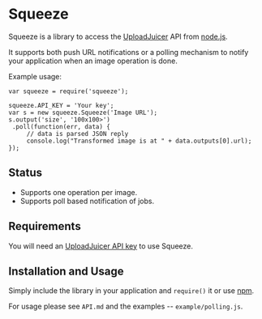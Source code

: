 # Squeeze

Squeeze is a library to access the [UploadJuicer](http://uploadjuicer.com) API from [node.js](http://nodejs.org).

It supports both push URL notifications or a polling mechanism to notify your application when an image operation is done.

Example usage:

    var squeeze = require('squeeze');

    squeeze.API_KEY = 'Your key';
    var s = new squeeze.Squeeze('Image URL');
    s.output('size', '100x100>')
     .poll(function(err, data) {
         // data is parsed JSON reply
         console.log("Transformed image is at " + data.outputs[0].url);
    });

## Status

* Supports one operation per image.
* Supports poll based notification of jobs.

## Requirements

You will need an [UploadJuicer API key](http://www.uploadjuicer.com/plans) to use Squeeze.

## Installation and Usage

Simply include the library in your application and `require()` it or use [npm](http://npmjs.org).

For usage please see `API.md` and the examples -- `example/polling.js`.
